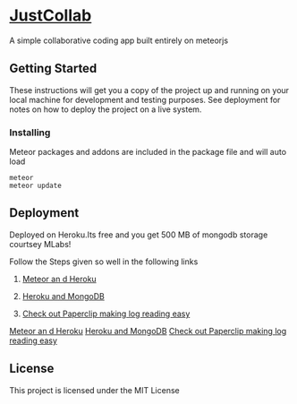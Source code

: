 # [JustCollab](http://justcollab.herokuapp.com/)
A simple collaborative coding app built entirely on meteorjs
## Getting Started

These instructions will get you a copy of the project up and running on your local machine for development and testing purposes. See deployment for notes on how to deploy the project on a live system.

### Installing
Meteor packages and addons are included in the package file and will auto load
```
meteor 
meteor update
```

## Deployment

Deployed on Heroku.Its free and you get 500 MB of mongodb storage courtsey MLabs!

Follow the Steps given so well in the following links
1. [Meteor an d Heroku](https://medium.com/@leonardykris/how-to-run-a-meteor-js-application-on-heroku-in-10-steps-7aceb12de234#.ddt6glpx8)
2. [Heroku and MongoDB](https://devcenter.heroku.com/articles/mongolab)

3. [Check out Paperclip making log reading easy](https://devcenter.heroku.com/articles/papertrail)

[Meteor an d Heroku](https://medium.com/@leonardykris/how-to-run-a-meteor-js-application-on-heroku-in-10-steps-7aceb12de234#.ddt6glpx8)
[Heroku and MongoDB](https://devcenter.heroku.com/articles/mongolab)
[Check out Paperclip making log reading easy](https://devcenter.heroku.com/articles/papertrail)


## License

This project is licensed under the MIT License
